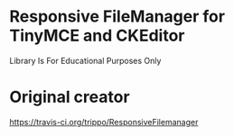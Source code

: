 # Responsive FileManager for TinyMCE and CKEditor

Library Is For Educational Purposes Only

# Original creator

https://travis-ci.org/trippo/ResponsiveFilemanager

